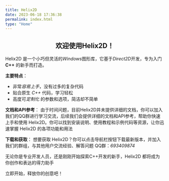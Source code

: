 ```yaml
---
title: Helix2D
date: 2023-06-18 17:36:38
permalink: index.html
type: "Home"
---
```


## <center>欢迎使用Helix2D！</center>

Helix2D 是一个小巧但灵活的*Windows*图形库，它基于*Direct2D*开发，专为入门 **C++** 的新手而打造。

**主要特点**：
- 非常*容易上手*，没有过多的复杂代码
- 贴合原生 *C++* 代码，学习轻松
- 高度可*定制化* 的参数和选项，简洁却不简单

**文档和API参考**：
由于时间问题，目前Helix2D并未提供详细的文档，你可以加入我们的QQ群进行学习交流，后续我们会提供详细的文档和API参考，帮助你快速上手和使用 Helix2D。你可以找到安装说明、使用教程和示例代码等资源，让你迅速掌握 Helix2D 的各项功能和用法

**下载和获取**：
想要获取 Helix2D？你可以点击导航栏按钮下载最新版本，并加入我们的群组，与其他用户交流经验、解答问题
QQ群：*693409874*

无论你是专业开发人员，还是刚刚开始探索C++开发的新手，Helix2D 都将成为你创作和表达的得力助手

立即开始，释放你的创意吧！